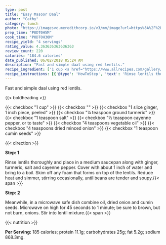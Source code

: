 ```yaml
---
type: post
title: "Easy Masoor Daal"
author: "Cathy"
category: lunch
photo: "https://imagesvc.meredithcorp.io/v3/mm/image?url=https%3A%2F%2Fimages.media-allrecipes.com%2Fuserphotos%2F8228134.jpg"
prep_time: "P0DT0H5M"
cook_time: "P0DT0H30M"
recipe_yield: "4 servings"
rating_value: 4.363636363636363
review_count: 220
calories: "184.6 calories"
date_published: 06/02/2018 05:24 AM
description: "Fast and simple daal using red lentils."
recipe_ingredient: ['1 cup <a href="https://www.allrecipes.com/gallery/red-lentil-recipes/" aria-label="red lentils">red lentils</a>', '1 slice ginger, 1 inch piece, peeled', '¼ teaspoon ground turmeric', '1 teaspoon salt', '½ teaspoon cayenne pepper, or to taste', '4 teaspoons vegetable oil', '4 teaspoons dried minced onion', '1 teaspoon cumin seeds']
recipe_instructions: [{'@type': 'HowToStep', 'text': 'Rinse lentils thoroughly and place in a medium saucepan along with ginger, turmeric, salt and cayenne pepper.  Cover with about 1 inch of water and bring to a boil.  Skim off any foam that forms on top of the lentils.  Reduce heat and simmer, stirring occasionally, until beans are tender and soupy.\n'}, {'@type': 'HowToStep', 'text': 'Meanwhile, in a microwave safe dish combine oil, dried onion and cumin seeds.  Microwave on high for 45 seconds to 1 minute; be sure to brown, but not burn, onions.  Stir into lentil mixture.\n'}]
---
```


Fast and simple daal using red lentils. 

{{< boldheading >}}

{{< checkbox "1 cup" >}}
{{< checkbox "" >}}
{{< checkbox "1 slice ginger, 1 inch piece, peeled" >}}
{{< checkbox "¼ teaspoon ground turmeric" >}}
{{< checkbox "1 teaspoon salt" >}}
{{< checkbox "½ teaspoon cayenne pepper, or to taste" >}}
{{< checkbox "4 teaspoons vegetable oil" >}}
{{< checkbox "4 teaspoons dried minced onion" >}}
{{< checkbox "1 teaspoon cumin seeds" >}}


{{< direction >}}

**Step: 1**

Rinse lentils thoroughly and place in a medium saucepan along with ginger, turmeric, salt and cayenne pepper.  Cover with about 1 inch of water and bring to a boil.  Skim off any foam that forms on top of the lentils.  Reduce heat and simmer, stirring occasionally, until beans are tender and soupy.{{< span >}}

**Step: 2**

Meanwhile, in a microwave safe dish combine oil, dried onion and cumin seeds.  Microwave on high for 45 seconds to 1 minute; be sure to brown, but not burn, onions.  Stir into lentil mixture.{{< span >}}

{{< nutrition >}}

**Per Serving:** 185 calories; protein 11.1g; carbohydrates 25g; fat 5.2g; sodium 868.3mg.